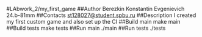 #LAbwork_2/my_first_game
##Author
Berezkin Konstantin Evgenievich 24.b-81mm
##Contacts
st128027@student.spbu.ru
##Description
I created my first custom game and also set up the CI
##Build main
make main
##Build tests
make tests 
##Run main
./main
##Run tests
./tests
